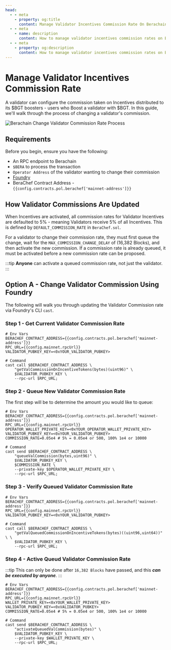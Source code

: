 ```yaml
---
head:
  - - meta
    - property: og:title
      content: Manage Validator Incentives Commission Rate On Berachain
  - - meta
    - name: description
      content: How to manage validator incentives commission rates on Berachain
  - - meta
    - property: og:description
      content: How to manage validator incentives commission rates on Berachain
---
```


<script setup>
    import config from '@berachain/config/constants.json';
</script>

# Manage Validator Incentives Commission Rate

A validator can configure the commission taken on Incentives distributed to its $BGT boosters - users who Boost a validator with $BGT. In this guide, we'll walk through the process of changing a validator's commission.

![Berachain Change Validator Commission Rate Process](/assets/berachain-change-validator-commission-rate-process.png)

## Requirements

Before you begin, ensure you have the following:

- An RPC endpoint to Berachain
- `$BERA` to process the transaction
- `Operator Address` of the validator wanting to change their commission
- [Foundry](https://book.getfoundry.sh/getting-started/installation)
- BeraChef Contract Address - <a :href="config.contracts.pol.berachef.docsUrl">`{{config.contracts.pol.berachef['mainnet-address']}}`</a>

## How Validator Commissions Are Updated

When Incentives are activated, all commission rates for Validator Incentives are defaulted to 5% - meaning Validators receive 5% of all Incentives. This is defined by `DEFAULT_COMMISSION_RATE` in `BeraChef.sol`.

For a validator to change their commission rate, they must first queue the change, wait for the `MAX_COMMISSION_CHANGE_DELAY` of (16,382 Blocks), and then activate the new commission. If a commission rate is already queued, it must be activated before a new commission rate can be proposed.

:::tip
**Anyone** can activate a queued commission rate, not just the validator.
:::

## Option A - Change Validator Commission Using Foundry

The following will walk you through updating the Validator Commission rate via Foundry's CLI `cast`.

### Step 1 - Get Current Validator Commission Rate

```bash-vue
# Env Vars
BERACHEF_CONTRACT_ADDRESS={{config.contracts.pol.berachef['mainnet-address']}}
RPC_URL={{config.mainnet.rpcUrl}}
VALIDATOR_PUBKEY_KEY=<0xYOUR_VALIDATOR_PUBKEY>

# Command
cast call $BERACHEF_CONTRACT_ADDRESS \
    "getValCommissionOnIncentiveTokens(bytes)(uint96)" \
    $VALIDATOR_PUBKEY_KEY \
    --rpc-url $RPC_URL;
```

### Step 2 - Queue New Validator Commission Rate

The first step will be to determine the amount you would like to queue:

```bash-vue
# Env Vars
BERACHEF_CONTRACT_ADDRESS={{config.contracts.pol.berachef['mainnet-address']}}
RPC_URL={{config.mainnet.rpcUrl}}
OPERATOR_WALLET_PRIVATE_KEY=<0xYOUR_OPERATOR_WALLET_PRIVATE_KEY>
VALIDATOR_PUBKEY_KEY=<0xYOUR_VALIDATOR_PUBKEY>
COMMISSION_RATE=0.05e4 # 5% = 0.05e4 or 500, 100% 1e4 or 10000

# Command
cast send $BERACHEF_CONTRACT_ADDRESS \
    "queueValCommission(bytes,uint96)" \
    $VALIDATOR_PUBKEY_KEY \
    $COMMISSION_RATE \
    --private-key $OPERATOR_WALLET_PRIVATE_KEY \
    --rpc-url $RPC_URL;
```

### Step 3 - Verify Queued Validator Commission Rate

```bash-vue
# Env Vars
BERACHEF_CONTRACT_ADDRESS={{config.contracts.pol.berachef['mainnet-address']}}
RPC_URL={{config.mainnet.rpcUrl}}
VALIDATOR_PUBKEY_KEY=<0xYOUR_VALIDATOR_PUBKEY>

# Command
cast call $BERACHEF_CONTRACT_ADDRESS \
    "getValQueuedCommissionOnIncentiveTokens(bytes)((uint96,uint64))" \ \
    $VALIDATOR_PUBKEY_KEY \
    --rpc-url $RPC_URL;
```

### Step 4 - Active Queud Validator Commission Rate

:::tip
This can only be done after `16,382 Blocks` have passed, and this **_can be executed by anyone_**.
:::

```bash-vue
# Env Vars
BERACHEF_CONTRACT_ADDRESS={{config.contracts.pol.berachef['mainnet-address']}}
RPC_URL={{config.mainnet.rpcUrl}}
WALLET_PRIVATE_KEY=<0xYOUR_WALLET_PRIVATE_KEY>
VALIDATOR_PUBKEY_KEY=<0xVALIDATOR_PUBKEY>
COMMISSION_RATE=0.05e4 # 5% = 0.05e4 or 500, 100% 1e4 or 10000

# Command
cast send $BERACHEF_CONTRACT_ADDRESS \
    "activateQueuedValCommission(bytes)" \
    $VALIDATOR_PUBKEY_KEY \
    --private-key $WALLET_PRIVATE_KEY \
    --rpc-url $RPC_URL;
```
